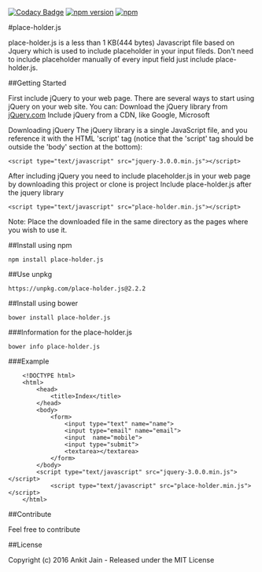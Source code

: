 [![Codacy Badge](https://api.codacy.com/project/badge/Grade/02621d4f9368486e99157258f89f44fa)](https://www.codacy.com/app/ankitjain28may77/placeholder-js?utm_source=github.com&amp;utm_medium=referral&amp;utm_content=ankitjain28may/place-holder.js&amp;utm_campaign=Badge_Grade)
[![npm version](https://badge.fury.io/js/place-holder.js.png)](https://badge.fury.io/js/place-holder.js)
[![npm](https://img.shields.io/npm/dt/place-holder.js.svg)](https://www.npmjs.com/package/place-holder.js)

#place-holder.js

place-holder.js is a less than 1 KB(444 bytes) Javascript file based on Jquery which is used to include placeholder in your input fileds. Don't need to include placeholder manually of every input field just include place-holder.js.

##Getting Started

First include jQuery to your web page.
There are several ways to start using jQuery on your web site. You can:
Download the jQuery library from <a href="http://www.jQuery.com">jQuery.com</a>
Include jQuery from a CDN, like Google, Microsoft

Downloading jQuery
The jQuery library is a single JavaScript file, and you reference it with the HTML 'script' tag (notice that the 'script' tag should be outside the 'body' section at the bottom):

```
<script type="text/javascript" src="jquery-3.0.0.min.js"></script>
```

After including jQuery you need to include placeholder.js in your web page by downloading this project or clone is project
Include place-holder.js after the jquery library

```
<script type="text/javascript" src="place-holder.min.js"></script>
```

Note: Place the downloaded file in the same directory as the pages where you wish to use it.


##Install using npm

```
npm install place-holder.js
```


##Use unpkg
```
https://unpkg.com/place-holder.js@2.2.2
```

##Install using bower

```
bower install place-holder.js
```

###Information for the place-holder.js
```
bower info place-holder.js
```

###Example
```
	<!DOCTYPE html>
	<html>
		<head>
			<title>Index</title>
		</head>
		<body>
			<form>
				<input type="text" name="name">
				<input type="email" name="email">
				<input  name="mobile">
				<input type="submit">
				<textarea></textarea>
			</form>
		</body>
		<script type="text/javascript" src="jquery-3.0.0.min.js"></script>
			<script type="text/javascript" src="place-holder.min.js"></script>
	</html>
```
##Contribute

Feel free to contribute

##License

Copyright (c) 2016 Ankit Jain - Released under the MIT License
